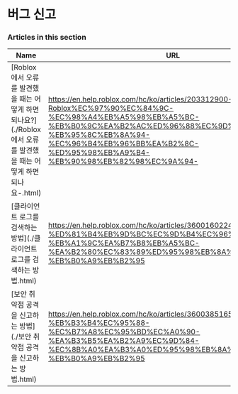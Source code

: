# 버그 신고  
### Articles in this section
Name|URL
-|-
[Roblox에서 오류를 발견했을 때는 어떻게 하면 되나요?](./Roblox에서 오류를 발견했을 때는 어떻게 하면 되나요-.html) |https://en.help.roblox.com/hc/ko/articles/203312900-Roblox%EC%97%90%EC%84%9C-%EC%98%A4%EB%A5%98%EB%A5%BC-%EB%B0%9C%EA%B2%AC%ED%96%88%EC%9D%84-%EB%95%8C%EB%8A%94-%EC%96%B4%EB%96%BB%EA%B2%8C-%ED%95%98%EB%A9%B4-%EB%90%98%EB%82%98%EC%9A%94-
[클라이언트 로그를 검색하는 방법](./클라이언트 로그를 검색하는 방법.html) |https://en.help.roblox.com/hc/ko/articles/360016022492-%ED%81%B4%EB%9D%BC%EC%9D%B4%EC%96%B8%ED%8A%B8-%EB%A1%9C%EA%B7%B8%EB%A5%BC-%EA%B2%80%EC%83%89%ED%95%98%EB%8A%94-%EB%B0%A9%EB%B2%95
[보안 취약점 공격을 신고하는 방법](./보안 취약점 공격을 신고하는 방법.html) |https://en.help.roblox.com/hc/ko/articles/360038516512-%EB%B3%B4%EC%95%88-%EC%B7%A8%EC%95%BD%EC%A0%90-%EA%B3%B5%EA%B2%A9%EC%9D%84-%EC%8B%A0%EA%B3%A0%ED%95%98%EB%8A%94-%EB%B0%A9%EB%B2%95